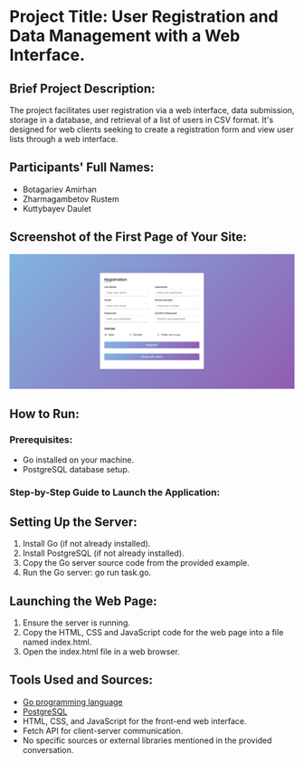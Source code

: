 # Project Title: User Registration and Data Management with a Web Interface.

## Brief Project Description:
The project facilitates user registration via a web interface, data submission, storage in a database, and retrieval of a list of users in CSV format. It's designed for web clients seeking to create a registration form and view user lists through a web interface.

## Participants' Full Names:
- Botagariev Amirhan
- Zharmagambetov Rustem
- Kuttybayev Daulet

## Screenshot of the First Page of Your Site:
![Screenshot](Screenshot.png)

## How to Run:
### Prerequisites:
- Go installed on your machine.
- PostgreSQL database setup.

### Step-by-Step Guide to Launch the Application:
## Setting Up the Server:
1. Install Go (if not already installed).
2. Install PostgreSQL (if not already installed).
3. Copy the Go server source code from the provided example.
4. Run the Go server: go run task.go.
## Launching the Web Page:
1. Ensure the server is running.
2. Copy the HTML, CSS and JavaScript code for the web page into a file named index.html.
3. Open the index.html file in a web browser.

## Tools Used and Sources:
- [Go programming language](https://golang.org/)
- [PostgreSQL](https://www.postgresql.org/)
- HTML, CSS, and JavaScript for the front-end web interface.
- Fetch API for client-server communication.
- No specific sources or external libraries mentioned in the provided conversation.
